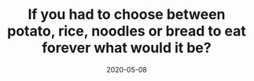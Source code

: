 ---
title: "If you had to choose between potato, rice, noodles or bread to eat forever what would it be?"
date: '2020-05-08'
videoUrl: 'https://www.youtube.com/watch?v=_K4_2OfgOE0'
---